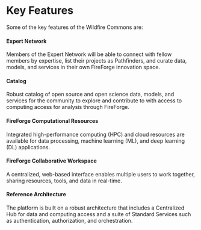 # Key Features

Some of the key features of the Wildfire Commons are:

#### Expert Network

Members of the Expert Network will be able to connect with fellow members by expertise, list their projects as Pathfinders, and curate data, models, and services in their own FireForge innovation space.

#### Catalog

Robust catalog of open source and open science data, models, and services for the community to explore and contribute to with access to computing access for analysis through FireForge.

#### FireForge Computational Resources

Integrated high-performance computing (HPC) and cloud resources are available for data processing, machine learning (ML), and deep learning (DL) applications.

#### FireForge Collaborative Workspace 

A centralized, web-based interface enables multiple users to work together, sharing resources, tools, and data in real-time.

#### Reference Architecture 

The platform is built on a robust architecture that includes a Centralized Hub for data and computing access and a suite of Standard Services such as authentication, authorization, and orchestration.